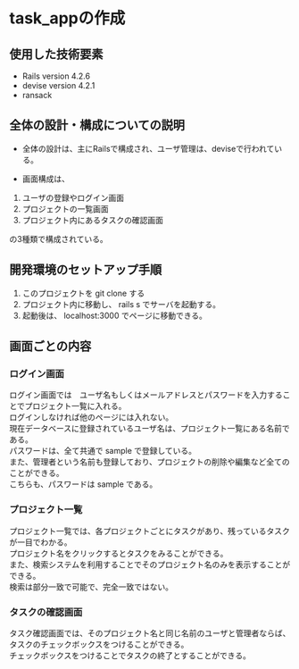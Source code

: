# task_appの作成

## 使用した技術要素
 - Rails  version 4.2.6
 - devise version 4.2.1
 - ransack
 
## 全体の設計・構成についての説明
- 全体の設計は、主にRailsで構成され、ユーザ管理は、deviseで行われている。

- 画面構成は、
1. ユーザの登録やログイン画面
2. プロジェクトの一覧画面
3. プロジェクト内にあるタスクの確認画面<br>

の3種類で構成されている。

## 開発環境のセットアップ手順
1. このプロジェクトを git clone する
2. プロジェクト内に移動し、 rails s でサーバを起動する。
3. 起動後は、 localhost:3000 でページに移動できる。

## 画面ごとの内容

### ログイン画面
ログイン画面では　ユーザ名もしくはメールアドレスとパスワードを入力することでプロジェクト一覧に入れる。<br>
ログインしなければ他のページには入れない。<br>
現在データベースに登録されているユーザ名は、プロジェクト一覧にある名前である。<br>
パスワードは、全て共通で sample で登録している。<br>
また、管理者という名前も登録しており、プロジェクトの削除や編集など全てのことができる。<br>
こちらも、パスワードは sample である。<br>

### プロジェクト一覧
プロジェクト一覧では、各プロジェクトごとにタスクがあり、残っているタスクが一目でわかる。<br>
プロジェクト名をクリックするとタスクをみることができる。<br>
また、検索システムを利用することでそのプロジェクト名のみを表示することができる。<br>
検索は部分一致で可能で、完全一致ではない。<br>

### タスクの確認画面
タスク確認画面では、そのプロジェクト名と同じ名前のユーザと管理者ならば、タスクのチェックボックスをつけることができる。<br>
チェックボックスをつけることでタスクの終了とすることができる。<br>

